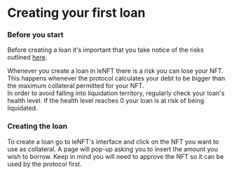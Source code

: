 # Creating your first loan

### Before you start

Before creating a loan it's important that you take notice of the risks outlined [here](../fundamentals/risks.md).

Whenever you create a loan in leNFT there is a risk you can lose your NFT. This happens whenever the protocol calculates your debt to be bigger than the maximum collateral permitted for your NFT.\
In order to avoid falling into liquidation territory, regularly check your loan's health level. If the health level reaches 0 your loan is at risk of being liquidated.

### Creating the loan

To create a loan go to leNFT's interface and click on the NFT you want to use as collateral. A page will pop-up asking you to insert the amount you wish to borrow. Keep in mind you will need to approve the NFT so it can be used by the protocol first.
